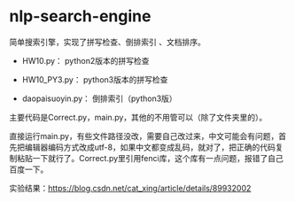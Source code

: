# nlp-search-engine
简单搜索引擎，实现了拼写检查、倒排索引 、文档排序。

- HW10.py：	   python2版本的拼写检查

- HW10_PY3.py：	     python3版本的拼写检查

- daopaisuoyin.py：    倒排索引（python3版）

主要代码是Correct.py，main.py，其他的不用管可以（除了文件夹里的）。

直接运行main.py，有些文件路径没改，需要自己改过来，中文可能会有问题，首先把编辑器编码方式改成utf-8，如果中文都变成乱码，就对了，把正确的代码复制粘贴一下就行了。Correct.py里引用fenci库，这个库有一点问题，报错了自己百度一下。


实验结果：https://blog.csdn.net/cat_xing/article/details/89932002
